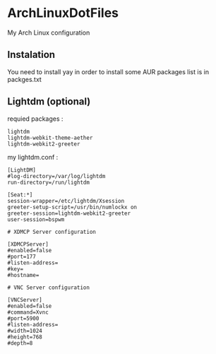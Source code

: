 # ArchLinuxDotFiles
My Arch Linux configuration

## Instalation
You need to install yay in order to install some AUR packages
list is in packges.txt

## Lightdm (optional)

requied packages :
```
lightdm
lightdm-webkit-theme-aether
lightdm-webkit2-greeter
```

my lightdm.conf :
```
[LightDM]
#log-directory=/var/log/lightdm
run-directory=/run/lightdm

[Seat:*]
session-wrapper=/etc/lightdm/Xsession
greeter-setup-script=/usr/bin/numlockx on
greeter-session=lightdm-webkit2-greeter
user-session=bspwm

# XDMCP Server configuration

[XDMCPServer]
#enabled=false
#port=177
#listen-address=
#key=
#hostname=

# VNC Server configuration

[VNCServer]
#enabled=false
#command=Xvnc
#port=5900
#listen-address=
#width=1024
#height=768
#depth=8

```
